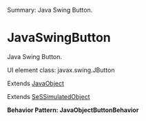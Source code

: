 Summary: Java Swing Button.

# JavaSwingButton

Java Swing Button.
 
UI element class: javax.swing.JButton

Extends [JavaObject](JavaObject.md)

Extends [SeSSimulatedObject](SeSSimulatedObject.md)





**Behavior Pattern: JavaObjectButtonBehavior**


<!-- ============================== property summary ========================== -->

	
<!-- ============================== action summary ========================== -->


<!-- ============================== property detail ========================== -->
	
	
<!-- ============================== action detail ========================== -->
		

